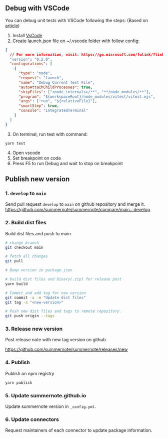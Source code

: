 ## Debug with VSCode

You can debug unit tests with VSCode following the steps:
(Based on [article](https://vitest.dev/guide/debugging#vs-code))

1. Install [VsCode](https://code.visualstudio.com/docs/setup/setup-overview)
2. Create launch.json file on ~/.vscode folder with follow config:

```json
{
  // For more information, visit: https://go.microsoft.com/fwlink/?linkid=830387
  "version": "0.2.0",
  "configurations": [
    {
      "type": "node",
      "request": "launch",
      "name": "Debug Current Test File",
      "autoAttachChildProcesses": true,
      "skipFiles": ["<node_internals>/**", "**/node_modules/**"],
      "program": "${workspaceRoot}/node_modules/vitest/vitest.mjs",
      "args": ["run", "${relativeFile}"],
      "smartStep": true,
      "console": "integratedTerminal"
    }
  ]
}
```

3. On terminal, run test with command:

```
yarn test
```

4. Open vscode
5. Set breakpoint on code
6. Press F5 to run Debug and wait to stop on breakpoint

## Publish new version

### 1. `develop` to `main`

Send pull request `develop` to `main` on github repository and merge it.
https://github.com/summernote/summernote/compare/main...develop

### 2. Build dist files

Build dist files and push to main

```bash
# change branch
git checkout main

# fetch all changes
git pull

# Bump version in package.json

# build dist files and binary(.zip) for release post
yarn build

# Commit and add tag for new version
git commit -a -m "Update dist files"
git tag -a "<new-version>"

# Push new dist files and tags to remote repository.
git push origin --tags
```

### 3. Release new version

Post release note with new tag version on github

https://github.com/summernote/summernote/releases/new

### 4. Publish

Publish on npm registry

```bash
yarn publish
```

### 5. Update summernote.github.io

Update summernote version in `_config.yml`.

### 6. Update connectors

Request maintainers of each connector to update package information.
